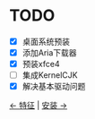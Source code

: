 # TODO

- [x] 桌面系统预装    
- [x] 添加Aria下载器    
- [x] 预装xfce4    
- [ ] 集成KernelCJK    
- [x] 解决基本驱动问题    
    
[← 特征](about.md) | [安装 →](install.md)

